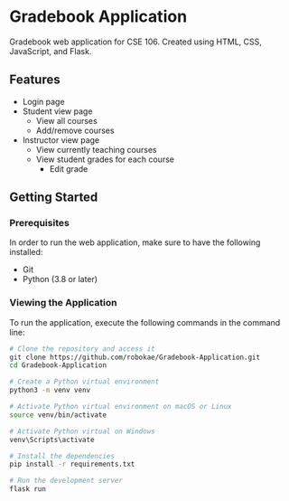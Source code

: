 # Gradebook Application

Gradebook web application for CSE 106. Created using HTML, CSS, JavaScript, and Flask. 

## Features
* Login page
* Student view page
    * View all courses 
    * Add/remove courses
* Instructor view page
    * View currently teaching courses
    * View student grades for each course
        * Edit grade

## Getting Started

### Prerequisites
In order to run the web application, make sure to have the following installed:
* Git
* Python (3.8 or later)

### Viewing the Application
To run the application, execute the following commands in the command line:
```bash
# Clone the repository and access it
git clone https://github.com/robokae/Gradebook-Application.git
cd Gradebook-Application

# Create a Python virtual environment
python3 -m venv venv

# Activate Python virtual environment on macOS or Linux
source venv/bin/activate   

# Activate Python virtual on Windows
venv\Scripts\activate

# Install the dependencies
pip install -r requirements.txt

# Run the development server
flask run
```


